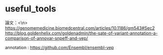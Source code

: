 # useful_tools

論文：<\n>
https://genomemedicine.biomedcentral.com/articles/10.1186/gm543#Sec2
http://blog.goldenhelix.com/goldenadmin/the-sate-of-variant-annotation-a-comparison-of-annovar-snpeff-and-vep/

annotation :
https://github.com/Ensembl/ensembl-vep
